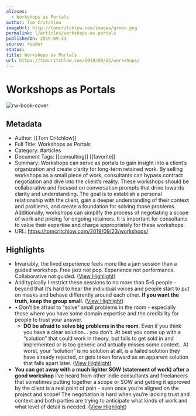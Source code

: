 ```yaml
---
aliases:
  - Workshops as Portals
author: Tom Critchlow
imageUrl: http://tomcritchlow.com/images/green.png
permalink: l/articles/workshops-as-portals
publishedOn: 2019-09-23
source: reader
status: 
title: Workshops as Portals
url: https://tomcritchlow.com/2019/09/23/workshops/
---
```

# Workshops as Portals

![rw-book-cover](http://tomcritchlow.com/images/green.png)

## Metadata

- Author: [[Tom Critchlow]]
- Full Title: Workshops as Portals
- Category: #articles
- Document Tags: [[consulting]] [[favorite]]
- Summary: Workshops can serve as portals to gain insight into a client’s organization and create clarity for long-term retained work. By selling workshops as a small piece of work, consultants can bypass contract negotiation and dive into the client’s reality. These workshops should be collaborative and focused on conversation prompts that drive towards clarity and understanding. The goal is to establish a personal relationship with the client, gain a deeper understanding of their context and problems, and create a foundation for solving those problems. Additionally, workshops can simplify the process of negotiating a scope of work and pricing for ongoing retainers. It is important for consultants to value their expertise and charge appropriately for these workshops.
- URL: https://tomcritchlow.com/2019/09/23/workshops/

## Highlights

- Invariably, the lived experience feels more like a jam session than a guided workshop. Free jazz not pop. Experience not performance. Collaborative not guided. ([View Highlight](https://read.readwise.io/read/01hr9hp5vhk2jeb8vnh4vbnb2n))
- And typically I restrict these sessions to no more than 5-6 people - beyond that it’s hard to hear the individual voices and people start to put on masks and behave differently around each other. **If you want the truth, keep the group small.** ([View Highlight](https://read.readwise.io/read/01hr9hpz4ye9jv615y5cbt6apd))
- • Don’t be afraid to “solve” small problems in the room - especially those where you have some domain expertise and the credibility for people to trust your answer.
  - **DO be afraid to solve big problems in the room**. Even if you think you have a clear solution… you don’t. At best you come up with a “solution” that could work in theory, but fails to get sold in and implemented or is too generic and actually misses some context.. At worst, your “solution” is no solution at all, is a failed solution they have already rejected, or gets taken forward as an apparent solution that falls apart later. ([View Highlight](https://read.readwise.io/read/01hr9hrx0crazrbw56vj0md046))
- **You can get away with a much lighter SOW (statement of work) after a good workshop**
  I’ve heard from other indie consultants and freelancers that sometimes putting together a scope or SOW and getting it approved by the client is a real point of pain - even once you’re aligned on the project and scope!
  The negotiation is hard when you’re lacking trust and context and both parties are trying to anticipate what kinds of work and what level of detail is needed. ([View Highlight](https://read.readwise.io/read/01hr9htz04sqs15nkyjxwng7eh))
